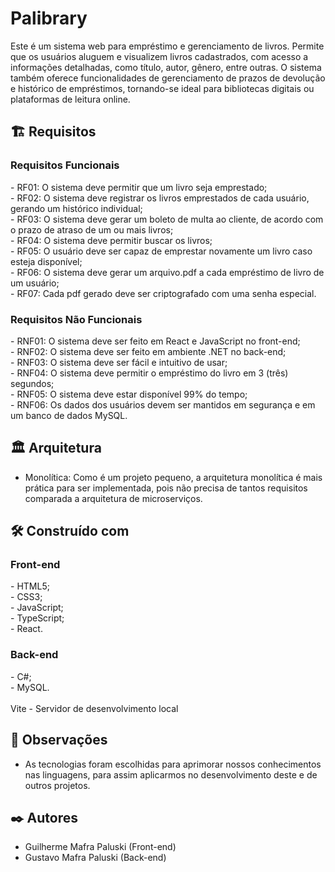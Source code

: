 <h1>Palibrary</h1>

Este é um sistema web para empréstimo e gerenciamento de livros. Permite que os usuários aluguem e visualizem livros cadastrados, com acesso a informações detalhadas, como título, autor, gênero, entre outras. O sistema também oferece funcionalidades de gerenciamento de prazos de devolução e histórico de empréstimos, tornando-se ideal para bibliotecas digitais ou plataformas de leitura online.

<h2>🏗️ Requisitos</h2>

<h3>Requisitos Funcionais</h3>
- RF01: O sistema deve permitir que um livro seja emprestado;<br>
- RF02: O sistema deve registrar os livros emprestados de cada usuário, gerando um histórico individual;<br>
- RF03: O sistema deve gerar um boleto de multa ao cliente, de acordo com o prazo de atraso de um ou mais livros;<br>
- RF04: O sistema deve permitir buscar os livros;<br>
- RF05: O usuário deve ser capaz de emprestar novamente um livro caso esteja disponível;<br>
- RF06: O sistema deve gerar um arquivo.pdf a cada empréstimo de livro de um usuário;<br>
- RF07: Cada pdf gerado deve ser criptografado com uma senha especial.<br>

<h3>Requisitos Não Funcionais</h3>
- RNF01: O sistema deve ser feito em React e JavaScript no front-end;<br>
- RNF02: O sistema deve ser feito em ambiente .NET no back-end;<br>
- RNF03: O sistema deve ser fácil e intuitivo de usar;<br>
- RNF04: O sistema deve permitir o empréstimo do livro em 3 (três) segundos;<br>
- RNF05: O sistema deve estar disponível 99% do tempo;<br>
- RNF06: Os dados dos usuários devem ser mantidos em segurança e em um banco de dados MySQL.<br>

<h2>🏛️ Arquitetura</h2>

- Monolítica: Como é um projeto pequeno, a arquitetura monolítica é mais prática para ser implementada, pois não precisa de tantos requisitos comparada a arquitetura de microserviços.

<h2>🛠️ Construído com</h2>

<h3>Front-end</h3>
- HTML5;<br>
- CSS3;<br>
- JavaScript;<br>
- TypeScript;<br>
- React.<br>
 
<h3>Back-end</h3>
- C#;<br>
- MySQL.<br>
<br>
Vite - Servidor de desenvolvimento local

<h2>📝 Observações</h2>

- As tecnologias foram escolhidas para aprimorar nossos conhecimentos nas linguagens, para assim aplicarmos no desenvolvimento deste e de outros projetos.
 
<h2>✒️ Autores</h2>
 
- Guilherme Mafra Paluski (Front-end)
- Gustavo Mafra Paluski (Back-end)
